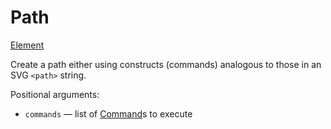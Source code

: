 # Path

<span class="inherit">[Element](#Element)</span>

Create a path either using constructs (commands) analogous to those in an SVG `<path>` string.

Positional arguments:
- `commands` — list of [Command](#Command)s to execute

